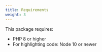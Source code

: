 ```yaml
---
title: Requirements
weight: 3
---
```


This package requires:
- PHP 8 or higher 
- For highlighting code: Node 10 or newer
